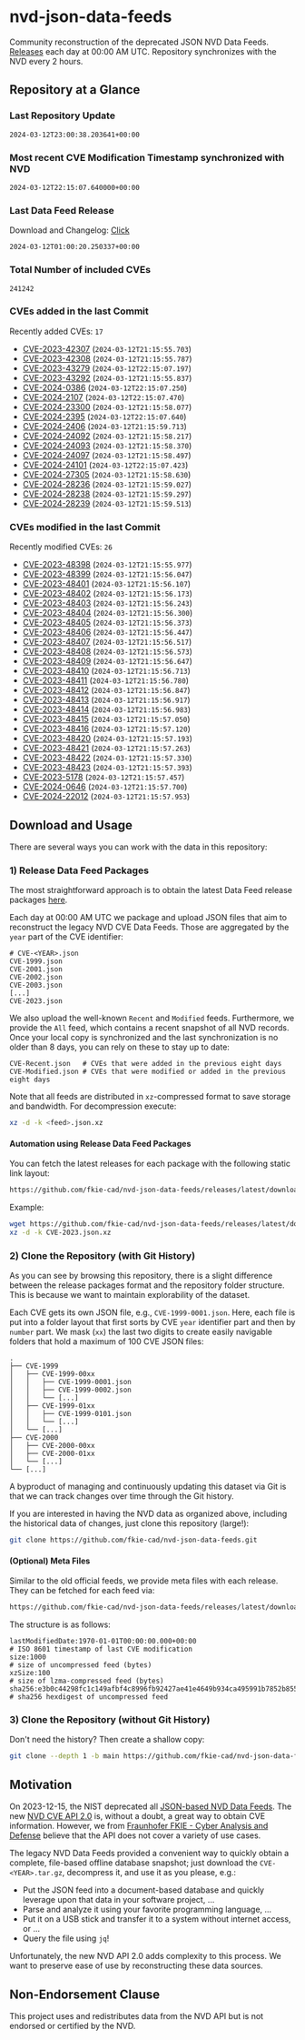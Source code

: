 # nvd-json-data-feeds

Community reconstruction of the deprecated JSON NVD Data Feeds. 
[Releases](https://github.com/fkie-cad/nvd-json-data-feeds/releases/latest) each day at 00:00 AM UTC.
Repository synchronizes with the NVD every 2 hours.

## Repository at a Glance

### Last Repository Update

```plain
2024-03-12T23:00:38.203641+00:00
```

### Most recent CVE Modification Timestamp synchronized with NVD

```plain
2024-03-12T22:15:07.640000+00:00
```

### Last Data Feed Release

Download and Changelog: [Click](https://github.com/fkie-cad/nvd-json-data-feeds/releases/latest)

```plain
2024-03-12T01:00:20.250337+00:00
```

### Total Number of included CVEs

```plain
241242
```

### CVEs added in the last Commit

Recently added CVEs: `17`

* [CVE-2023-42307](CVE-2023/CVE-2023-423xx/CVE-2023-42307.json) (`2024-03-12T21:15:55.703`)
* [CVE-2023-42308](CVE-2023/CVE-2023-423xx/CVE-2023-42308.json) (`2024-03-12T21:15:55.787`)
* [CVE-2023-43279](CVE-2023/CVE-2023-432xx/CVE-2023-43279.json) (`2024-03-12T22:15:07.197`)
* [CVE-2023-43292](CVE-2023/CVE-2023-432xx/CVE-2023-43292.json) (`2024-03-12T21:15:55.837`)
* [CVE-2024-0386](CVE-2024/CVE-2024-03xx/CVE-2024-0386.json) (`2024-03-12T22:15:07.250`)
* [CVE-2024-2107](CVE-2024/CVE-2024-21xx/CVE-2024-2107.json) (`2024-03-12T22:15:07.470`)
* [CVE-2024-23300](CVE-2024/CVE-2024-233xx/CVE-2024-23300.json) (`2024-03-12T21:15:58.077`)
* [CVE-2024-2395](CVE-2024/CVE-2024-23xx/CVE-2024-2395.json) (`2024-03-12T22:15:07.640`)
* [CVE-2024-2406](CVE-2024/CVE-2024-24xx/CVE-2024-2406.json) (`2024-03-12T21:15:59.713`)
* [CVE-2024-24092](CVE-2024/CVE-2024-240xx/CVE-2024-24092.json) (`2024-03-12T21:15:58.217`)
* [CVE-2024-24093](CVE-2024/CVE-2024-240xx/CVE-2024-24093.json) (`2024-03-12T21:15:58.370`)
* [CVE-2024-24097](CVE-2024/CVE-2024-240xx/CVE-2024-24097.json) (`2024-03-12T21:15:58.497`)
* [CVE-2024-24101](CVE-2024/CVE-2024-241xx/CVE-2024-24101.json) (`2024-03-12T22:15:07.423`)
* [CVE-2024-27305](CVE-2024/CVE-2024-273xx/CVE-2024-27305.json) (`2024-03-12T21:15:58.630`)
* [CVE-2024-28236](CVE-2024/CVE-2024-282xx/CVE-2024-28236.json) (`2024-03-12T21:15:59.027`)
* [CVE-2024-28238](CVE-2024/CVE-2024-282xx/CVE-2024-28238.json) (`2024-03-12T21:15:59.297`)
* [CVE-2024-28239](CVE-2024/CVE-2024-282xx/CVE-2024-28239.json) (`2024-03-12T21:15:59.513`)


### CVEs modified in the last Commit

Recently modified CVEs: `26`

* [CVE-2023-48398](CVE-2023/CVE-2023-483xx/CVE-2023-48398.json) (`2024-03-12T21:15:55.977`)
* [CVE-2023-48399](CVE-2023/CVE-2023-483xx/CVE-2023-48399.json) (`2024-03-12T21:15:56.047`)
* [CVE-2023-48401](CVE-2023/CVE-2023-484xx/CVE-2023-48401.json) (`2024-03-12T21:15:56.107`)
* [CVE-2023-48402](CVE-2023/CVE-2023-484xx/CVE-2023-48402.json) (`2024-03-12T21:15:56.173`)
* [CVE-2023-48403](CVE-2023/CVE-2023-484xx/CVE-2023-48403.json) (`2024-03-12T21:15:56.243`)
* [CVE-2023-48404](CVE-2023/CVE-2023-484xx/CVE-2023-48404.json) (`2024-03-12T21:15:56.300`)
* [CVE-2023-48405](CVE-2023/CVE-2023-484xx/CVE-2023-48405.json) (`2024-03-12T21:15:56.373`)
* [CVE-2023-48406](CVE-2023/CVE-2023-484xx/CVE-2023-48406.json) (`2024-03-12T21:15:56.447`)
* [CVE-2023-48407](CVE-2023/CVE-2023-484xx/CVE-2023-48407.json) (`2024-03-12T21:15:56.517`)
* [CVE-2023-48408](CVE-2023/CVE-2023-484xx/CVE-2023-48408.json) (`2024-03-12T21:15:56.573`)
* [CVE-2023-48409](CVE-2023/CVE-2023-484xx/CVE-2023-48409.json) (`2024-03-12T21:15:56.647`)
* [CVE-2023-48410](CVE-2023/CVE-2023-484xx/CVE-2023-48410.json) (`2024-03-12T21:15:56.713`)
* [CVE-2023-48411](CVE-2023/CVE-2023-484xx/CVE-2023-48411.json) (`2024-03-12T21:15:56.780`)
* [CVE-2023-48412](CVE-2023/CVE-2023-484xx/CVE-2023-48412.json) (`2024-03-12T21:15:56.847`)
* [CVE-2023-48413](CVE-2023/CVE-2023-484xx/CVE-2023-48413.json) (`2024-03-12T21:15:56.917`)
* [CVE-2023-48414](CVE-2023/CVE-2023-484xx/CVE-2023-48414.json) (`2024-03-12T21:15:56.983`)
* [CVE-2023-48415](CVE-2023/CVE-2023-484xx/CVE-2023-48415.json) (`2024-03-12T21:15:57.050`)
* [CVE-2023-48416](CVE-2023/CVE-2023-484xx/CVE-2023-48416.json) (`2024-03-12T21:15:57.120`)
* [CVE-2023-48420](CVE-2023/CVE-2023-484xx/CVE-2023-48420.json) (`2024-03-12T21:15:57.193`)
* [CVE-2023-48421](CVE-2023/CVE-2023-484xx/CVE-2023-48421.json) (`2024-03-12T21:15:57.263`)
* [CVE-2023-48422](CVE-2023/CVE-2023-484xx/CVE-2023-48422.json) (`2024-03-12T21:15:57.330`)
* [CVE-2023-48423](CVE-2023/CVE-2023-484xx/CVE-2023-48423.json) (`2024-03-12T21:15:57.393`)
* [CVE-2023-5178](CVE-2023/CVE-2023-51xx/CVE-2023-5178.json) (`2024-03-12T21:15:57.457`)
* [CVE-2024-0646](CVE-2024/CVE-2024-06xx/CVE-2024-0646.json) (`2024-03-12T21:15:57.700`)
* [CVE-2024-22012](CVE-2024/CVE-2024-220xx/CVE-2024-22012.json) (`2024-03-12T21:15:57.953`)


## Download and Usage

There are several ways you can work with the data in this repository:

### 1) Release Data Feed Packages

The most straightforward approach is to obtain the latest Data Feed release packages [here](https://github.com/fkie-cad/nvd-json-data-feeds/releases/latest).

Each day at 00:00 AM UTC we package and upload JSON files that aim to reconstruct the legacy NVD CVE Data Feeds.
Those are aggregated by the `year` part of the CVE identifier:

```
# CVE-<YEAR>.json
CVE-1999.json
CVE-2001.json
CVE-2002.json
CVE-2003.json
[...]
CVE-2023.json
```

We also upload the well-known `Recent` and `Modified` feeds.
Furthermore, we provide the `All` feed, which contains a recent snapshot of all NVD records.
Once your local copy is synchronized and the last synchronization is no older than 8 days, you can rely on these to stay up to date:

```plain
CVE-Recent.json   # CVEs that were added in the previous eight days
CVE-Modified.json # CVEs that were modified or added in the previous eight days
```

Note that all feeds are distributed in `xz`-compressed format to save storage and bandwidth.
For decompression execute:

```sh
xz -d -k <feed>.json.xz
```


#### Automation using Release Data Feed Packages

You can fetch the latest releases for each package with the following static link layout:

```sh
https://github.com/fkie-cad/nvd-json-data-feeds/releases/latest/download/CVE-<YEAR>.json.xz
```

Example:

```sh
wget https://github.com/fkie-cad/nvd-json-data-feeds/releases/latest/download/CVE-2023.json.xz
xz -d -k CVE-2023.json.xz
```



### 2) Clone the Repository (with Git History)

As you can see by browsing this repository, there is a slight difference between the release packages format and the repository folder structure.
This is because we want to maintain explorability of the dataset.

Each CVE gets its own JSON file, e.g., `CVE-1999-0001.json`.
Here, each file is put into a folder layout that first sorts by CVE `year` identifier part and then by `number` part.
We mask (`xx`) the last two digits to create easily navigable folders that hold a maximum of 100 CVE JSON files:

```plain
.
├── CVE-1999
│   ├── CVE-1999-00xx
│   │   ├── CVE-1999-0001.json
│   │   ├── CVE-1999-0002.json
│   │   └── [...]
│   ├── CVE-1999-01xx
│   │   ├── CVE-1999-0101.json
│   │   └── [...]
│   └── [...]
├── CVE-2000
│   ├── CVE-2000-00xx
│   ├── CVE-2000-01xx
│   └── [...]
└── [...]
```

A byproduct of managing and continuously updating this dataset via Git is that we can track changes over time through the Git history.

If you are interested in having the NVD data as organized above, including the historical data of changes, just clone this repository (large!):

```sh
git clone https://github.com/fkie-cad/nvd-json-data-feeds.git
```

#### (Optional) Meta Files

Similar to the old official feeds, we provide meta files with each release. They can be fetched for each feed via:

```sh
https://github.com/fkie-cad/nvd-json-data-feeds/releases/latest/download/CVE-<YEAR>.meta
```

The structure is as follows:

```plain
lastModifiedDate:1970-01-01T00:00:00.000+00:00                          # ISO 8601 timestamp of last CVE modification
size:1000                                                               # size of uncompressed feed (bytes)
xzSize:100                                                              # size of lzma-compressed feed (bytes)
sha256:e3b0c44298fc1c149afbf4c8996fb92427ae41e4649b934ca495991b7852b855 # sha256 hexdigest of uncompressed feed
```


### 3) Clone the Repository (without Git History)

Don't need the history? Then create a shallow copy:

```sh
git clone --depth 1 -b main https://github.com/fkie-cad/nvd-json-data-feeds.git
```

## Motivation

On 2023-12-15, the NIST deprecated all [JSON-based NVD Data Feeds](https://nvd.nist.gov/vuln/data-feeds#divRetirementBanner-1).
The new [NVD CVE API 2.0](https://nvd.nist.gov/developers/vulnerabilities) is, without a doubt, a great way to obtain CVE information.
However, we from [Fraunhofer FKIE - Cyber Analysis and Defense](https://www.fkie.fraunhofer.de/en/departments/cad.html) believe that the API does not cover a variety of use cases.

The legacy NVD Data Feeds provided a convenient way to quickly obtain a complete, file-based offline database snapshot; just download the `CVE-<YEAR>.tar.gz`, decompress it, and use it as you please, e.g.:

* Put the JSON feed into a document-based database and quickly leverage upon that data in your software project, ...
* Parse and analyze it using your favorite programming language, ...
* Put it on a USB stick and transfer it to a system without internet access, or ...
* Query the file using `jq`!

Unfortunately, the new NVD API 2.0 adds complexity to this process.
We want to preserve ease of use by reconstructing these data sources.

## Non-Endorsement Clause

This project uses and redistributes data from the NVD API but is not endorsed or certified by the NVD.